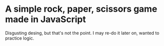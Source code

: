 <h1>A simple rock, paper, scissors game made in JavaScript</h1>

Disgusting desing, but that's not the point. I may re-do it later on, wanted to practice logic. 

